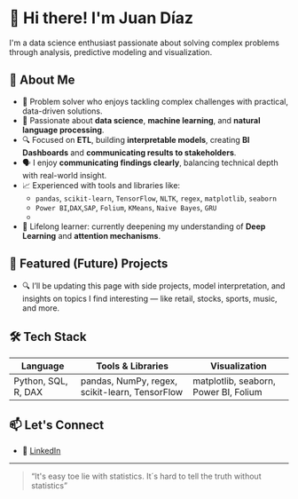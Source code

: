 # 👋 Hi there! I'm Juan Díaz

I'm a data science enthusiast passionate about solving complex problems through analysis, predictive modeling and visualization. 

## 🚀 About Me
- 🧩 Problem solver who enjoys tackling complex challenges with practical, data-driven solutions.
- 🧠 Passionate about **data science**, **machine learning**, and **natural language processing**.
- 🔍 Focused on **ETL**, building **interpretable models**, creating **BI Dashboards** and **communicating results to stakeholders**.
- 🗣️ I enjoy **communicating findings clearly**, balancing technical depth with real-world insight.
- 📈 Experienced with tools and libraries like:
  - `pandas`, `scikit-learn`, `TensorFlow`, `NLTK`, `regex`, `matplotlib`, `seaborn`
  - `Power BI`,`DAX`,`SAP`,  `Folium`, `KMeans`, `Naive Bayes`, `GRU`
  - 
- 🌱 Lifelong learner: currently deepening my understanding of **Deep Learning** and **attention mechanisms**.

## 📂 Featured (Future) Projects

- 🔍 I’ll be updating this page with side projects, model interpretation, and insights on topics I find interesting — like retail, stocks, sports, music, and more.

## 🛠️ Tech Stack

| Language | Tools & Libraries | Visualization |
| -------- | ----------------- | ------------- |
| Python, SQL, R, DAX  | pandas, NumPy, regex, scikit-learn, TensorFlow | matplotlib, seaborn, Power BI, Folium |
## 📫 Let's Connect

- 💼 [LinkedIn](https://www.linkedin.com/in/juan-d%C3%ADaz-valdez-b28a1122b/)



---

> “It's easy toe lie with statistics. It´s hard to tell the truth without statistics”


<!---
Juandv10/Juandv10 is a ✨ special ✨ repository because its `README.md` (this file) appears on your GitHub profile.
You can click the Preview link to take a look at your changes.
--->
